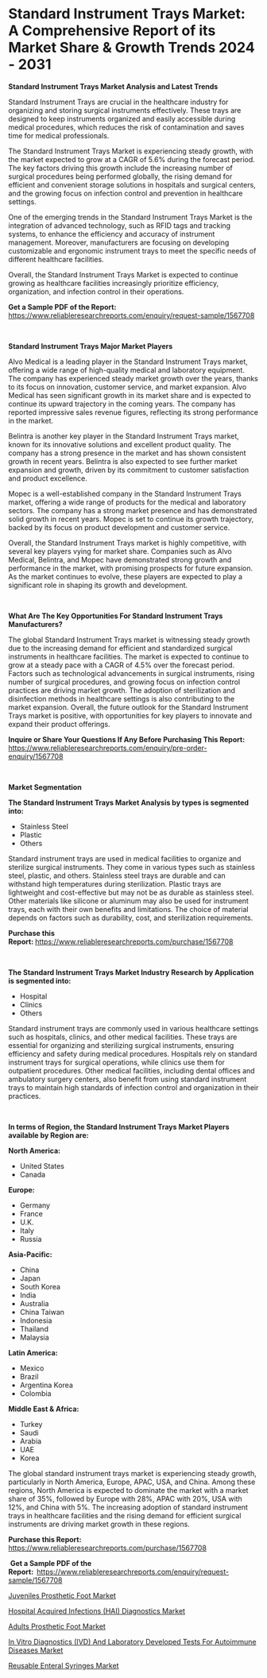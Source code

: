 <p><h1>Standard Instrument Trays Market: A Comprehensive Report of its Market Share & Growth Trends 2024 - 2031</h1></p><p><strong>Standard Instrument Trays Market Analysis and Latest Trends</strong></p>
<p><p>Standard Instrument Trays are crucial in the healthcare industry for organizing and storing surgical instruments effectively. These trays are designed to keep instruments organized and easily accessible during medical procedures, which reduces the risk of contamination and saves time for medical professionals.</p><p>The Standard Instrument Trays Market is experiencing steady growth, with the market expected to grow at a CAGR of 5.6% during the forecast period. The key factors driving this growth include the increasing number of surgical procedures being performed globally, the rising demand for efficient and convenient storage solutions in hospitals and surgical centers, and the growing focus on infection control and prevention in healthcare settings.</p><p>One of the emerging trends in the Standard Instrument Trays Market is the integration of advanced technology, such as RFID tags and tracking systems, to enhance the efficiency and accuracy of instrument management. Moreover, manufacturers are focusing on developing customizable and ergonomic instrument trays to meet the specific needs of different healthcare facilities.</p><p>Overall, the Standard Instrument Trays Market is expected to continue growing as healthcare facilities increasingly prioritize efficiency, organization, and infection control in their operations.</p></p>
<p><strong>Get a Sample PDF of the Report:&nbsp;</strong> <a href="https://www.reliableresearchreports.com/enquiry/request-sample/1567708">https://www.reliableresearchreports.com/enquiry/request-sample/1567708</a></p>
<p>&nbsp;</p>
<p><strong>Standard Instrument Trays Major Market Players</strong></p>
<p><p>Alvo Medical is a leading player in the Standard Instrument Trays market, offering a wide range of high-quality medical and laboratory equipment. The company has experienced steady market growth over the years, thanks to its focus on innovation, customer service, and market expansion. Alvo Medical has seen significant growth in its market share and is expected to continue its upward trajectory in the coming years. The company has reported impressive sales revenue figures, reflecting its strong performance in the market.</p><p>Belintra is another key player in the Standard Instrument Trays market, known for its innovative solutions and excellent product quality. The company has a strong presence in the market and has shown consistent growth in recent years. Belintra is also expected to see further market expansion and growth, driven by its commitment to customer satisfaction and product excellence.</p><p>Mopec is a well-established company in the Standard Instrument Trays market, offering a wide range of products for the medical and laboratory sectors. The company has a strong market presence and has demonstrated solid growth in recent years. Mopec is set to continue its growth trajectory, backed by its focus on product development and customer service.</p><p>Overall, the Standard Instrument Trays market is highly competitive, with several key players vying for market share. Companies such as Alvo Medical, Belintra, and Mopec have demonstrated strong growth and performance in the market, with promising prospects for future expansion. As the market continues to evolve, these players are expected to play a significant role in shaping its growth and development.</p></p>
<p>&nbsp;</p>
<p><strong>What Are The Key Opportunities For Standard Instrument Trays Manufacturers?</strong></p>
<p><p>The global Standard Instrument Trays market is witnessing steady growth due to the increasing demand for efficient and standardized surgical instruments in healthcare facilities. The market is expected to continue to grow at a steady pace with a CAGR of 4.5% over the forecast period. Factors such as technological advancements in surgical instruments, rising number of surgical procedures, and growing focus on infection control practices are driving market growth. The adoption of sterilization and disinfection methods in healthcare settings is also contributing to the market expansion. Overall, the future outlook for the Standard Instrument Trays market is positive, with opportunities for key players to innovate and expand their product offerings.</p></p>
<p><strong>Inquire or Share Your Questions If Any Before Purchasing This Report:</strong> <a href="https://www.reliableresearchreports.com/enquiry/pre-order-enquiry/1567708">https://www.reliableresearchreports.com/enquiry/pre-order-enquiry/1567708</a></p>
<p>&nbsp;</p>
<p><strong>Market Segmentation</strong></p>
<p><strong>The Standard Instrument Trays Market Analysis by types is segmented into:</strong></p>
<p><ul><li>Stainless Steel</li><li>Plastic</li><li>Others</li></ul></p>
<p><p>Standard instrument trays are used in medical facilities to organize and sterilize surgical instruments. They come in various types such as stainless steel, plastic, and others. Stainless steel trays are durable and can withstand high temperatures during sterilization. Plastic trays are lightweight and cost-effective but may not be as durable as stainless steel. Other materials like silicone or aluminum may also be used for instrument trays, each with their own benefits and limitations. The choice of material depends on factors such as durability, cost, and sterilization requirements.</p></p>
<p><strong>Purchase this Report:&nbsp;</strong><a href="https://www.reliableresearchreports.com/purchase/1567708">https://www.reliableresearchreports.com/purchase/1567708</a></p>
<p>&nbsp;</p>
<p><strong>The Standard Instrument Trays Market Industry Research by Application is segmented into:</strong></p>
<p><ul><li>Hospital</li><li>Clinics</li><li>Others</li></ul></p>
<p><p>Standard instrument trays are commonly used in various healthcare settings such as hospitals, clinics, and other medical facilities. These trays are essential for organizing and sterilizing surgical instruments, ensuring efficiency and safety during medical procedures. Hospitals rely on standard instrument trays for surgical operations, while clinics use them for outpatient procedures. Other medical facilities, including dental offices and ambulatory surgery centers, also benefit from using standard instrument trays to maintain high standards of infection control and organization in their practices.</p></p>
<p>&nbsp;</p>
<p><strong>In terms of Region, the Standard Instrument Trays Market Players available by Region are:</strong></p>
<p>
    <p> <strong> North America: </strong>
        <ul>
            <li>United States</li>
            <li>Canada</li>
        </ul>
        </p> 
    <p> <strong> Europe: </strong>
        <ul>
            <li>Germany</li>
            <li>France</li>
            <li>U.K.</li>
            <li>Italy</li>
            <li>Russia</li>
        </ul>
        </p> 
    <p> <strong> Asia-Pacific: </strong>
        <ul>
            <li>China</li>
            <li>Japan</li>
            <li>South Korea</li>
            <li>India</li>
            <li>Australia</li>
            <li>China Taiwan</li>
            <li>Indonesia</li>
            <li>Thailand</li>
            <li>Malaysia</li>
        </ul>
        </p> 
    <p> <strong> Latin America: </strong>
        <ul>
            <li>Mexico</li>
            <li>Brazil</li>
            <li>Argentina Korea</li>
            <li>Colombia</li>
        </ul>
        </p> 
    <p> <strong> Middle East & Africa: </strong>
        <ul>
            <li>Turkey</li>
            <li>Saudi</li>
            <li>Arabia</li>
            <li>UAE</li>
            <li>Korea</li>
        </ul>
    </p>
    </p>
<p><p>The global standard instrument trays market is experiencing steady growth, particularly in North America, Europe, APAC, USA, and China. Among these regions, North America is expected to dominate the market with a market share of 35%, followed by Europe with 28%, APAC with 20%, USA with 12%, and China with 5%. The increasing adoption of standard instrument trays in healthcare facilities and the rising demand for efficient surgical instruments are driving market growth in these regions.</p></p>
<p><strong>Purchase this Report: </strong><a href="https://www.reliableresearchreports.com/purchase/1567708">https://www.reliableresearchreports.com/purchase/1567708</a></p>
<p>&nbsp;<strong>Get a Sample PDF of the Report:&nbsp;&nbsp;</strong><a href="https://www.reliableresearchreports.com/enquiry/request-sample/1567708">https://www.reliableresearchreports.com/enquiry/request-sample/1567708</a></p>
<p><strong></strong></p>
<p><p><a href="https://github.com/redneck06/Market-Research-Report-List-1/blob/main/juveniles-prosthetic-foot-market.md">Juveniles Prosthetic Foot Market</a></p><p><a href="https://medium.com/@jerrodhilll68/hospital-acquired-infections-hai-diagnostics-market-size-market-outlook-and-market-forecast-4b6e225fbed0">Hospital Acquired Infections (HAI) Diagnostics Market</a></p><p><a href="https://github.com/nicoletavirag/Market-Research-Report-List-1/blob/main/adults-prosthetic-foot-market.md">Adults Prosthetic Foot Market</a></p><p><a href="https://medium.com/p/8e7d843ae137/edit">In Vitro Diagnostics (IVD) And Laboratory Developed Tests For Autoimmune Diseases Market</a></p><p><a href="https://medium.com/@rosiekuhn_28077/reusable-enteral-syringes-market-competitive-analysis-market-trends-and-forecast-to-2031-16bef8408be2">Reusable Enteral Syringes Market</a></p></p>